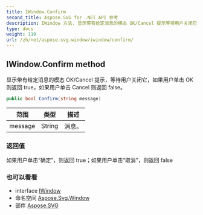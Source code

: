 ```yaml
---
title: IWindow.Confirm
second_title: Aspose.SVG for .NET API 参考
description: IWindow 方法. 显示带有给定消息的模态 OK/Cancel 提示等待用户关闭它如果用户单击 OK 则返回 true如果用户单击 Cancel 则返回 false
type: docs
weight: 110
url: /zh/net/aspose.svg.window/iwindow/confirm/
---
```

## IWindow.Confirm method

显示带有给定消息的模态 OK/Cancel 提示，等待用户关闭它，如果用户单击 OK 则返回 true，如果用户单击 Cancel 则返回 false。

```csharp
public bool Confirm(string message)
```

| 范围 | 类型 | 描述 |
| --- | --- | --- |
| message | String | 消息。 |

### 返回值

如果用户单击“确定”，则返回 true；如果用户单击“取消”，则返回 false

### 也可以看看

* interface [IWindow](../)
* 命名空间 [Aspose.Svg.Window](../../iwindow/)
* 部件 [Aspose.SVG](../../../)


